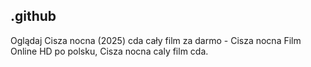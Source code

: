 ## .github

Oglądaj Cisza nocna (2025) cda cały film za darmo - Cisza nocna Film Online HD po polsku, Cisza nocna caly film cda. 
